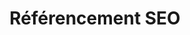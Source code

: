 ---
slug: seo-smartcat
title: Référencement SEO
category: smartcatalog
subcategory: argument
sort: 2
icon: google
description: Grâce au Smart Catalog, chacun de vos produits bénéficie d'un référencement optimisé sur Google. C'est comme cela qu'Amazon est devenu si puissant, nous vous faisons profiter de la même méthode.
argument: yes
---